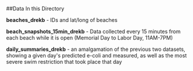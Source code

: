 ##Data In this Directory

**beaches_drekb** - IDs and lat/long of beaches

**beach_snapshots_15min_drekb** - Data collected every 15 minutes from each beach while it is open (Memorial Day to Labor Day, 11AM-7PM)

**daily_summaries_drekb** - an amalgamation of the previous two datasets, showing a given day's predicted e-coli and measured, as well as the most severe swim restriction that took place that day
